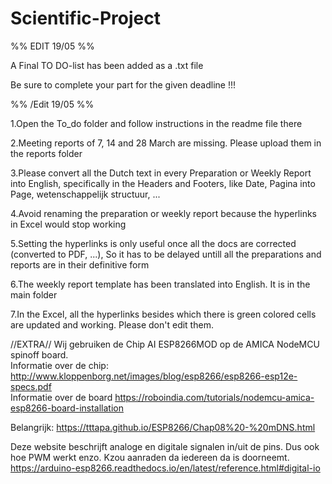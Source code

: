 # Scientific-Project 

%% EDIT 19/05 %% 

A Final TO DO-list has been added as a .txt file 

Be sure to complete your part for the given deadline !!! 

%% /Edit 19/05 %%

1.Open the To_do folder and follow instructions in the readme file there

2.Meeting reports of 7, 14 and 28 March are missing. Please upload them in the reports folder

3.Please convert all the Dutch text in every Preparation or Weekly Report into English, specifically in the Headers and Footers, like Date, Pagina into Page, wetenschappelijk structuur, ...

4.Avoid renaming the preparation or weekly report because the hyperlinks in Excel would stop working

5.Setting the hyperlinks is only useful once all the docs are corrected (converted to PDF, ...), So it has to be delayed untill all the preparations and reports are in their definitive form

6.The weekly report template has been translated into English. It is in the main folder

7.In the Excel, all the hyperlinks besides which there is green colored cells are updated and working. Please don't edit them.


//EXTRA//
Wij gebruiken de Chip AI ESP8266MOD op de AMICA NodeMCU spinoff board.      
Informatie over de chip: http://www.kloppenborg.net/images/blog/esp8266/esp8266-esp12e-specs.pdf    
Informatie over de board https://roboindia.com/tutorials/nodemcu-amica-esp8266-board-installation

Belangrijk: 
https://tttapa.github.io/ESP8266/Chap08%20-%20mDNS.html   

Deze website beschrijft analoge en digitale signalen in/uit de pins. Dus ook hoe PWM werkt enzo. Kzou aanraden da iedereen da is doorneemt.
https://arduino-esp8266.readthedocs.io/en/latest/reference.html#digital-io

